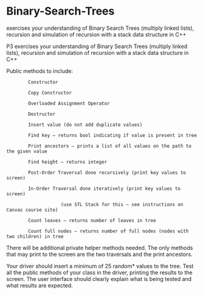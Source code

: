 # Binary-Search-Trees
exercises your understanding of Binary Search Trees (multiply linked lists), recursion and simulation of recursion with a stack data structure in C++ 

P3 exercises your understanding of Binary Search Trees (multiply linked lists), recursion and simulation of recursion with a stack data structure in C++ 

Public methods to include:

            Constructor

            Copy Constructor

            Overloaded Assignment Operator

            Destructor

            Insert value (do not add duplicate values)

            Find key – returns bool indicating if value is present in tree

            Print ancestors – prints a list of all values on the path to the given value

            Find height – returns integer

            Post-Order Traversal done recursively (print key values to screen)

            In-Order Traversal done iteratively (print key values to screen)

                        (use STL Stack for this – see instructions on Canvas course site)

            Count leaves – returns number of leaves in tree

            Count full nodes – returns number of full nodes (nodes with two children) in tree

           

           

There will be additional private helper methods needed. The only methods that may print to the screen are the two traversals and the print ancestors.

Your driver should insert a minimum of 25 random* values to the tree. Test all the public methods of your class in the driver, printing the results to the screen. The user interface should clearly explain what is being tested and what results are expected.
